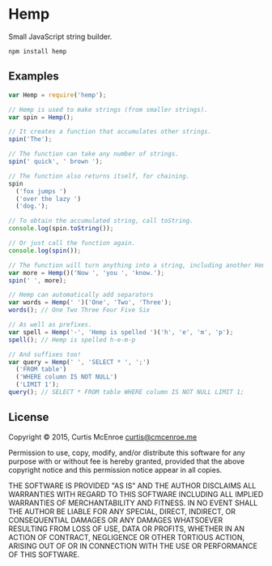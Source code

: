 # Hemp

Small JavaScript string builder.

```
npm install hemp
```

## Examples

```javascript
var Hemp = require('hemp');

// Hemp is used to make strings (from smaller strings).
var spin = Hemp();

// It creates a function that accumulates other strings.
spin('The');

// The function can take any number of strings.
spin(' quick', ' brown ');

// The function also returns itself, for chaining.
spin
  ('fox jumps ')
  ('over the lazy ')
  ('dog.');

// To obtain the accumulated string, call toString.
console.log(spin.toString());

// Or just call the function again.
console.log(spin());

// The function will turn anything into a string, including another Hemp.
var more = Hemp()('Now ', 'you ', 'know.');
spin(' ', more);

// Hemp can automatically add separators
var words = Hemp(' ')('One', 'Two', 'Three');
words(); // One Two Three Four Five Six

// As well as prefixes.
var spell = Hemp('-', 'Hemp is spelled ')('h', 'e', 'm', 'p');
spell(); // Hemp is spelled h-e-m-p

// And suffixes too!
var query = Hemp(' ', 'SELECT * ', ';')
  ('FROM table')
  ('WHERE column IS NOT NULL')
  ('LIMIT 1');
query(); // SELECT * FROM table WHERE column IS NOT NULL LIMIT 1;
```

## License

Copyright © 2015, Curtis McEnroe <curtis@cmcenroe.me>

Permission to use, copy, modify, and/or distribute this software for any
purpose with or without fee is hereby granted, provided that the above
copyright notice and this permission notice appear in all copies.

THE SOFTWARE IS PROVIDED "AS IS" AND THE AUTHOR DISCLAIMS ALL WARRANTIES
WITH REGARD TO THIS SOFTWARE INCLUDING ALL IMPLIED WARRANTIES OF
MERCHANTABILITY AND FITNESS. IN NO EVENT SHALL THE AUTHOR BE LIABLE FOR
ANY SPECIAL, DIRECT, INDIRECT, OR CONSEQUENTIAL DAMAGES OR ANY DAMAGES
WHATSOEVER RESULTING FROM LOSS OF USE, DATA OR PROFITS, WHETHER IN AN
ACTION OF CONTRACT, NEGLIGENCE OR OTHER TORTIOUS ACTION, ARISING OUT OF
OR IN CONNECTION WITH THE USE OR PERFORMANCE OF THIS SOFTWARE.
